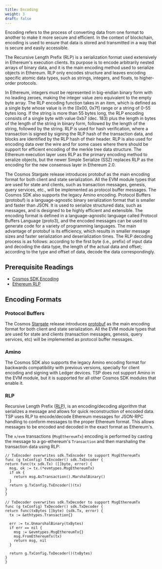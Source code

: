 ```yaml
---
title: Encoding
weight: 3
draft: false
---
```


Encoding refers to the process of converting data from one format to another to make it more secure and efficient. In the context of blockchain, encoding is used to ensure that data is stored and transmitted in a way that is secure and easily accessible.

The Recursive Length Prefix (RLP) is a serialization format used extensively in Ethereum's execution clients. Its purpose is to encode arbitrarily nested arrays of binary data, and it is the main encoding method used to serialize objects in Ethereum. RLP only encodes structure and leaves encoding specific atomic data types, such as strings, integers, and floats, to higher-order protocols.

In Ethereum, integers must be represented in big-endian binary form with no leading zeroes, making the integer value zero equivalent to the empty byte array. The RLP encoding function takes in an item, which is defined as a single byte whose value is in the [0x00, 0x7f] range or a string of 0-55 bytes long. If the string is more than 55 bytes long, the RLP encoding consists of a single byte with value 0xb7 (dec. 183) plus the length in bytes of the length of the string in binary form, followed by the length of the string, followed by the string. RLP is used for hash verification, where a transaction is signed by signing the RLP hash of the transaction data, and blocks are identified by the RLP hash of their header. RLP is also used for encoding data over the wire and for some cases where there should be support for efficient encoding of the merkle tree data structure. The Ethereum execution layer uses RLP as the primary encoding method to seralize objects, but the newer Simple Serialize (SSZ) replaces RLP as the encoding for the new consensus layer in Ethereum 2.0.

The Cosmos Stargate release introduces protobuf as the main encoding format for both client and state serialization. All the EVM module types that are used for state and clients, such as transaction messages, genesis, query services, etc., will be implemented as protocol buffer messages. The Cosmos SDK also supports the legacy Amino encoding. Protocol Buffers (protobuf) is a language-agnostic binary serialization format that is smaller and faster than JSON. It is used to serialize structured data, such as messages, and is designed to be highly efficient and extensible. The encoding format is defined in a language-agnostic language called Protocol Buffers Language (proto3), and the encoded messages can be used to generate code for a variety of programming languages. The main advantage of protobuf is its efficiency, which results in smaller message sizes and faster serialization and deserialization times. The RLP decoding process is as follows: according to the first byte (i.e., prefix) of input data and decoding the data type, the length of the actual data and offset; according to the type and offset of data, decode the data correspondingly.

## Prerequisite Readings

- [Cosmos SDK Encoding](https://docs.cosmos.network/main/learn/advanced/encoding)
- [Ethereum RLP](https://eth.wiki/en/fundamentals/rlp)

## Encoding Formats

### Protocol Buffers

The Cosmos [Stargate](https://stargate.cosmos.network/) release introduces [protobuf](https://developers.google.com/protocol-buffers) as the main encoding format for both
client and state serialization. All the EVM module types that are used for state and clients
(transaction messages, genesis, query services, etc) will be implemented as protocol buffer messages.

### Amino

The Cosmos SDK also supports the legacy Amino encoding format for backwards compatibility with
previous versions, specially for client encoding and signing with Ledger devices. TSP does not
support Amino in the EVM module, but it is supported for all other Cosmos SDK modules that enable it.

### RLP

Recursive Length Prefix ([RLP](https://eth.wiki/en/fundamentals/rlp)),
is an encoding/decoding algorithm that serializes a message and
allows for quick reconstruction of encoded data. TSP uses RLP to encode/decode Ethereum
messages for JSON-RPC handling to conform messages to the proper Ethereum format. This allows
messages to be encoded and decoded in the exact format as Ethereum's.

The `x/evm` transactions (`MsgEthereumTx`) encoding is performed by casting the message to a go-ethereum's `Transaction` and then marshaling the transaction data using RLP:

```
// TxEncoder overwrites sdk.TxEncoder to support MsgEthereumTx
func (g txConfig) TxEncoder() sdk.TxEncoder {
return func(tx sdk.Tx) ([]byte, error) {
  msg, ok := tx.(*evmtypes.MsgEthereumTx)
  if ok {
    return msg.AsTransaction().MarshalBinary()
  }
  return g.TxConfig.TxEncoder()(tx)
}
}

// TxDecoder overwrites sdk.TxDecoder to support MsgEthereumTx
func (g txConfig) TxDecoder() sdk.TxDecoder {
return func(txBytes []byte) (sdk.Tx, error) {
  tx := &ethtypes.Transaction{}

  err := tx.UnmarshalBinary(txBytes)
  if err == nil {
    msg := &evmtypes.MsgEthereumTx{}
    msg.FromEthereumTx(tx)
    return msg, nil
  }

  return g.TxConfig.TxDecoder()(txBytes)
}
}
```
